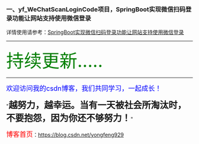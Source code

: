 
### 一、yf_WeChatScanLoginCode项目，SpringBoot实现微信扫码登录功能让网站支持使用微信登录
	
详情使用请参考：<a href="https://blog.csdn.net/yongfeng929/article/details/82494869" target="_blank">SpringBoot实现微信扫码登录功能让网站支持使用微信登录</a>


----------
<font size='14' color='green'>持续更新.....</font>

----------


<font size=4 color=blue>欢迎访问我的csdn博客，我们共同学习，一起成长！</font>

"<font size=5>**越努力，越幸运。当有一天被社会所淘汰时，不要抱怨，因为你还不够努力！**</font>"

<font size=4 color=red> 博客首页</font>：<a href="http://blog.csdn.net/u010648555" target="_blank">https://blog.csdn.net/yongfeng929</a>
